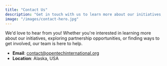 ```yaml
---
title: "Contact Us"
description: "Get in touch with us to learn more about our initiatives, partnership opportunities, or ways to get involved."
image: "/images/contact-hero.jpg"
---
```


We'd love to hear from you! Whether you're interested in learning more about our initiatives, exploring partnership opportunities, or finding ways to get involved, our team is here to help.

* **Email**: contact@opentechinternational.org
* **Location**: Alaska, USA
